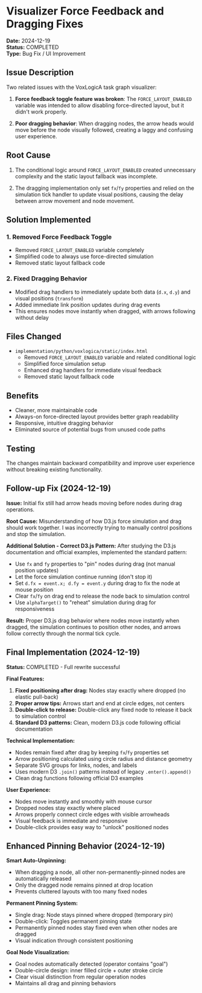# Visualizer Force Feedback and Dragging Fixes

**Date:** 2024-12-19  
**Status:** COMPLETED  
**Type:** Bug Fix / UI Improvement

## Issue Description

Two related issues with the VoxLogicA task graph visualizer:

1. **Force feedback toggle feature was broken**: The `FORCE_LAYOUT_ENABLED` variable was intended to allow disabling force-directed layout, but it didn't work properly.

2. **Poor dragging behavior**: When dragging nodes, the arrow heads would move before the node visually followed, creating a laggy and confusing user experience.

## Root Cause

1. The conditional logic around `FORCE_LAYOUT_ENABLED` created unnecessary complexity and the static layout fallback was incomplete.

2. The dragging implementation only set `fx`/`fy` properties and relied on the simulation tick handler to update visual positions, causing the delay between arrow movement and node movement.

## Solution Implemented

### 1. Removed Force Feedback Toggle

- Removed `FORCE_LAYOUT_ENABLED` variable completely
- Simplified code to always use force-directed simulation
- Removed static layout fallback code

### 2. Fixed Dragging Behavior

- Modified drag handlers to immediately update both data (`d.x`, `d.y`) and visual positions (`transform`)
- Added immediate link position updates during drag events
- This ensures nodes move instantly when dragged, with arrows following without delay

## Files Changed

- `implementation/python/voxlogica/static/index.html`
  - Removed `FORCE_LAYOUT_ENABLED` variable and related conditional logic
  - Simplified force simulation setup
  - Enhanced drag handlers for immediate visual feedback
  - Removed static layout fallback code

## Benefits

- Cleaner, more maintainable code
- Always-on force-directed layout provides better graph readability
- Responsive, intuitive dragging behavior
- Eliminated source of potential bugs from unused code paths

## Testing

The changes maintain backward compatibility and improve user experience without breaking existing functionality.

## Follow-up Fix (2024-12-19)

**Issue:** Initial fix still had arrow heads moving before nodes during drag operations.

**Root Cause:** Misunderstanding of how D3.js force simulation and drag should work together. I was incorrectly trying to manually control positions and stop the simulation.

**Additional Solution - Correct D3.js Pattern:**
After studying the D3.js documentation and official examples, implemented the standard pattern:

- Use `fx` and `fy` properties to "pin" nodes during drag (not manual position updates)
- Let the force simulation continue running (don't stop it)
- Set `d.fx = event.x; d.fy = event.y` during drag to fix the node at mouse position
- Clear `fx`/`fy` on drag end to release the node back to simulation control
- Use `alphaTarget()` to "reheat" simulation during drag for responsiveness

**Result:** Proper D3.js drag behavior where nodes move instantly when dragged, the simulation continues to position other nodes, and arrows follow correctly through the normal tick cycle.

## Final Implementation (2024-12-19)

**Status:** COMPLETED - Full rewrite successful

**Final Features:**

1. **Fixed positioning after drag:** Nodes stay exactly where dropped (no elastic pull-back)
2. **Proper arrow tips:** Arrows start and end at circle edges, not centers
3. **Double-click to release:** Double-click any fixed node to release it back to simulation control
4. **Standard D3 patterns:** Clean, modern D3.js code following official documentation

**Technical Implementation:**

- Nodes remain fixed after drag by keeping `fx`/`fy` properties set
- Arrow positioning calculated using circle radius and distance geometry
- Separate SVG groups for links, nodes, and labels
- Uses modern D3 `.join()` patterns instead of legacy `.enter().append()`
- Clean drag functions following official D3 examples

**User Experience:**

- Nodes move instantly and smoothly with mouse cursor
- Dropped nodes stay exactly where placed
- Arrows properly connect circle edges with visible arrowheads
- Visual feedback is immediate and responsive
- Double-click provides easy way to "unlock" positioned nodes

## Enhanced Pinning Behavior (2024-12-19)

**Smart Auto-Unpinning:**

- When dragging a node, all other non-permanently-pinned nodes are automatically released
- Only the dragged node remains pinned at drop location
- Prevents cluttered layouts with too many fixed nodes

**Permanent Pinning System:**

- Single drag: Node stays pinned where dropped (temporary pin)
- Double-click: Toggles permanent pinning state
- Permanently pinned nodes stay fixed even when other nodes are dragged
- Visual indication through consistent positioning

**Goal Node Visualization:**

- Goal nodes automatically detected (operator contains "goal")
- Double-circle design: inner filled circle + outer stroke circle
- Clear visual distinction from regular operation nodes
- Maintains all drag and pinning behaviors
